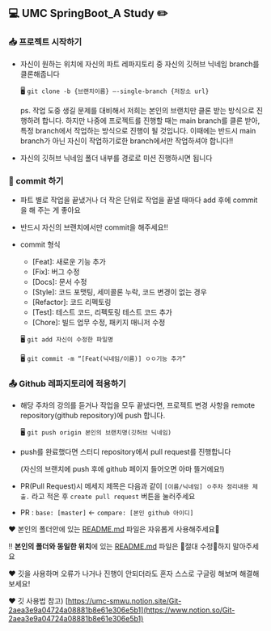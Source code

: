 ## 💻 UMC SpringBoot_A Study ✏️

 ### 📥 프로젝트 시작하기

 - 자신이 원하는 위치에 자신의 파트 레파지토리 중 자신의 깃허브 닉네임 branch를 클론해줍니다

     🖥️ `git clone -b {브랜치이름} —-single-branch {저장소 url}`

     ps. 작업 도중 생길 문제를 대비해서 저희는 본인의 브랜치만 클론 받는 방식으로 진행하려 합니다. 하지만 나중에 프로젝트를 진행할 때는 main branch를 클론 받아, 특정 branch에서 작업하는 방식으로 진행이 될 것입니다. 이때에는 반드시 main branch가 아닌 자신이 작업하기로한 branch에서만 작업하셔야 합니다‼️

 - 자신의 깃허브 닉네임 폴더 내부를 경로로 미션 진행하시면 됩니다

 ### 📌 commit 하기

 - 파트 별로 작업을 끝냈거나 더 작은 단위로 작업을 끝낼 때마다 add 후에 commit을 해 주는 게 좋아요
 - 반드시 자신의 브랜치에서만 commit을 해주세요‼️
 - commit 형식
     - [Feat]: 새로운 기능 추가
     - [Fix]: 버그 수정
     - [Docs]: 문서 수정
     - [Style]: 코드 포맷팅, 세미콜론 누락, 코드 변경이 없는 경우
     - [Refactor]: 코드 리펙토링
     - [Test]: 테스트 코드, 리펙토링 테스트 코드 추가
     - [Chore]: 빌드 업무 수정, 패키지 매니저 수정

     🖥️ `git add 자신이 수정한 파일명`

     🖥️ `git commit -m “[Feat(닉네임/이름)] ㅇㅇ기능 추가”`


 ### 📤 Github 레파지토리에 적용하기

 - 해당 주차의 강의를 듣거나 작업을 모두 끝냈다면, 프로젝트 변경 사항을 remote repository(github repository)에 push 합니다.

     🖥️ `git push origin 본인의 브랜치명(깃허브 닉네임)`

 - push를 완료했다면 스터디 repository에서 pull request를 진행합니다

     (자신의 브랜치에 push 후에 github 페이지 들어오면 아마 뜰거에요!)

 - PR(Pull Request)시 메세지 제목은 다음과 같이 `[이름/닉네임] ㅇ주차 정리내용 제출.` 라고 적은 후 `create pull request` 버튼을 눌러주세요
 - PR : `base: [master]` <- `compare: [본인 github 아이디]`

 ❤️ 본인의 폴더안에 있는 [README.md](http://README.md) 파일은 자유롭게 사용해주세요🙂

 ‼️ **본인의 폴더와 동일한 위치**에 있는 [README.md](http://README.md) 파일은 🚫절대 수정🚫하지 말아주세요 

 ❤️ 깃을 사용하며 오류가 나거나 진행이 안되더라도 혼자 스스로 구글링 해보며 해결해보세요!

 ❤️ 깃 사용법 참고) [https://umc-smwu.notion.site/Git-2aea3e9a04724a08881b8e61e306e5b1](https://www.notion.so/Git-2aea3e9a04724a08881b8e61e306e5b1)
